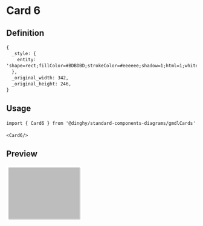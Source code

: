 # Card 6

## Definition

```
{
  _style: { 
    entity: 'shape=rect;fillColor=#BDBDBD;strokeColor=#eeeeee;shadow=1;html=1;whiteSpace=wrap;',
  },
  _original_width: 342,
  _original_height: 246,
}
```

## Usage

```
import { Card6 } from '@dinghy/standard-components-diagrams/gmdlCards'

<Card6/>
```

## Preview

<img src="./card-6.png" width="200"/>
